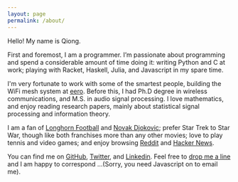 ```yaml
---
layout: page
permalink: /about/
---
```


Hello! My name is Qiong.

First and foremost, I am a programmer. I’m passionate about programming and spend a considerable amount of time doing it: writing Python and C at work; playing with Racket, Haskell, Julia, and Javascript in my spare time.

I'm very fortunate to work with some of the smartest people, building the WiFi mesh system at <a href="https://eero.com/our-story">eero</a>. Before this, I had Ph.D degree in wireless communications, and M.S. in audio signal processing. I love mathematics, and enjoy reading research papers, mainly about statistical signal processing and information theory.

I am a fan of <a href="http://www.texassports.com/index.aspx?path=football">Longhorn Football</a> and <a href="http://novakdjokovic.com/en/">Novak Djokovic</a>; prefer Star Trek to Star War, though like both franchises more than any other movies; love to play tennis and video games; and enjoy browsing <a href="https://www.reddit.com/r/programming/">Reddit</a> and <a href="https://news.ycombinator.com/news">Hacker News</a>.

  You can find me on <a href="http://www.github.com/creasyw">GitHub</a>, <a href="http://www.twitter.com/creasywuqiong">Twitter</a>, and <a href="https://www.linkedin.com/in/qiongw">Linkedin</a>. Feel free to <a href="{{ site.baseurl }}/contact/">drop me a line</a> and I am happy to correspond
    <script type="text/javascript" language="javascript">
    <!--
    // Email obfuscator script 2.1 by Tim Williams, University of Arizona
    // Random encryption key feature by Andrew Moulden, Site Engineering Ltd
    // This code is freeware provided these four comment lines remain intact
    // A wizard to generate this code is at http://www.jottings.com/obfuscator/
    { coded = "RNcXAMr@rEaBsG.amr"
      key = "5cBshgrldRFV6Xi97W2KZGfA8Qm4CejHN3yLvwtUTYJ0koxaDpuzbqPMEnI1OS"
      shift=coded.length
      link=""
      for (i=0; i<coded.length; i++) {
        if (key.indexOf(coded.charAt(i))==-1) {
          ltr = coded.charAt(i)
          link += (ltr)
        }
        else {     
          ltr = (key.indexOf(coded.charAt(i))-shift+key.length) % key.length
          link += (key.charAt(ltr))
        }
      }
    document.write("<a href='mailto:"+link+"'>by email</a>")
    }
    //-->
    </script><noscript>...(Sorry, you need Javascript on to email me)</noscript>.
